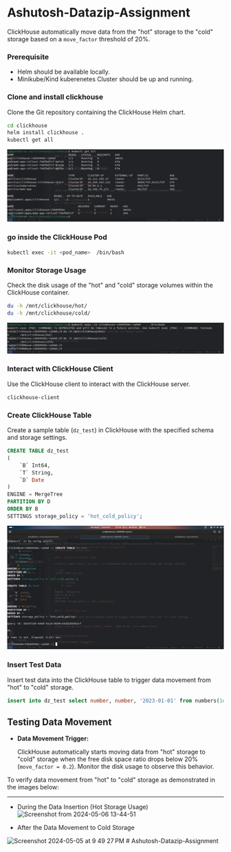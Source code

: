 #     Ashutosh-Datazip-Assignment 

ClickHouse automatically move data from the "hot" storage to the "cold" storage based on a `move_factor` threshold of 20%.

### Prerequisite
- Helm should be available locally.
- Minikube/Kind kuberenetes Cluster should be up and running.


### Clone and install clickhouse

Clone the Git repository containing the ClickHouse Helm chart.

```bash
cd clickhouse
helm install clickhouse . 
kubectl get all
```
![alt text](<Screenshot from 2024-05-06 13-24-57.png>)




### go inside the ClickHouse Pod


```bash
kubectl exec -it <pod_name>  /bin/bash
```



###  Monitor Storage Usage

Check the disk usage of the "hot" and "cold" storage volumes within the ClickHouse container.

```bash
du -h /mnt/clickhouse/hot/
du -h /mnt/clickhouse/cold/
```

![alt text](<Screenshot from 2024-05-06 13-26-55.png>)


### Interact with ClickHouse Client

Use the ClickHouse client to interact with the ClickHouse server.

```bash
clickhouse-client
```

### Create ClickHouse Table

Create a sample table (`dz_test`) in ClickHouse with the specified schema and storage settings.

```sql
CREATE TABLE dz_test
(
    `B` Int64,
    `T` String,
    `D` Date
)
ENGINE = MergeTree
PARTITION BY D
ORDER BY B
SETTINGS storage_policy = 'hot_cold_policy';
```

![alt text](<Screenshot from 2024-05-06 13-29-44.png>)

###  Insert Test Data

Insert test data into the ClickHouse table to trigger data movement from "hot" to "cold" storage.

```sql
insert into dz_test select number, number, '2023-01-01' from numbers(1e11)
```

## Testing Data Movement

- **Data Movement Trigger:**
  
  ClickHouse automatically starts moving data from "hot" storage to "cold" storage when the free disk space ratio drops below 20% (`move_factor = 0.2`). Monitor the disk usage to observe this behavior.

To verify data movement from "hot" to "cold" storage as demonstrated in the images below:


---



- During the Data Insertion (Hot Storage Usage)
![Screenshot from 2024-05-06 13-44-51](https://github.com/ashu180674/Ashutosh-Datazip-Assignment/assets/105533911/1ee0fcc6-9191-4106-9272-fbb097c4d65d)


- After the Data Movement to Cold Storage

<img width="1459" alt="Screenshot 2024-05-05 at 9 49 27 PM" src="https://github.com/ashwaq06/Ashwaq-Datazip-Assignement/assets/80192952/c95d0674-5bfb-4277-96e0-85e73eaadaa2">
# Ashutosh-Datazip-Assignment
